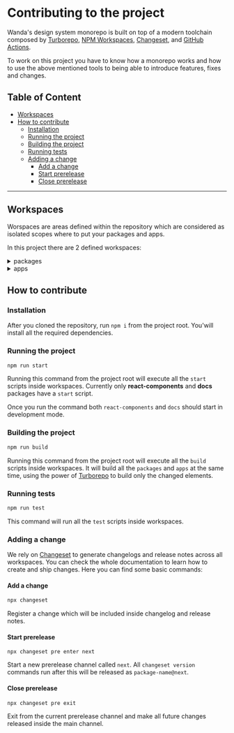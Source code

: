# Contributing to the project

Wanda's design system monorepo is built on top of a modern toolchain composed by [Turborepo][turborepo], [NPM Workspaces](https://docs.npmjs.com/cli/v8/using-npm/workspaces), [Changeset][changeset], and [GitHub Actions](https://docs.github.com/en/actions/learn-github-actions/understanding-github-actions).

To work on this project you have to know how a monorepo works and how to use the above mentioned tools to being able to introduce features, fixes and changes.


## Table of Content

- [Workspaces](#workspaces)
- [How to contribute](#how-to-contribute)
  * [Installation](#installation)
  * [Running the project](#running-the-project)
  * [Building the project](#building-the-project)
  * [Running tests](#running-tests)
  * [Adding a change](#adding-a-change)
    + [Add a change](#add-a-change)
    + [Start prerelease](#start-prerelease)
    + [Close prerelease](#close-prerelease)

---

## Workspaces

Worspaces are areas defined within the repository which are considered as isolated scopes where to put your packages and apps.

In this project there are 2 defined workspaces:

<details>
  <summary>packages</summary>
  Where live all the NPM packages like, tokens, themes, components...
</details>

<details>
  <summary>apps</summary>
  Where live all the web applications/websites related to Wanda. Like the documentation website.
</details>

## How to contribute

### Installation

After you cloned the repository, run `npm i` from the project root. You'will install all the required dependencies.

### Running the project

```sh
npm run start
```

Running this command from the project root will execute all the `start` scripts inside workspaces. Currently only **react-components** and **docs** packages have a `start` script.

Once you run the command both `react-components` and `docs` should start in development mode.

### Building the project

```sh
npm run build
```

Running this command from the project root will execute all the `build` scripts inside workspaces. It will build all the `packages` and `apps` at the same time, using the power of [Turborepo][turborepo] to build only the changed elements.

### Running tests

```sh
npm run test
```

This command will run all the `test` scripts inside workspaces.

### Adding a change

We rely on [Changeset][changeset] to generate changelogs and release notes across all workspaces. You can check the whole documentation to learn how to create and ship changes. Here you can find some basic commands:

#### Add a change

```sh
npx changeset
```

Register a change which will be included inside changelog and release notes.

#### Start prerelease

```
npx changeset pre enter next
```

Start a new prerelease channel called `next`. All `changeset version` commands run after this will be released as `package-name@next`.

#### Close prerelease

```
npx changeset pre exit
```

Exit from the current prerelease channel and make all future changes released inside the main channel.

[changeset]: https://github.com/changesets/changesets
[turborepo]: https://turborepo.org/
